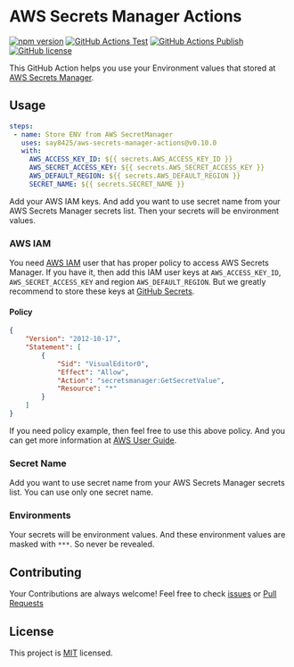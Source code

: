 # AWS Secrets Manager Actions

[![npm version](https://img.shields.io/npm/v/aws-secrets-manager-actions?color=cb3837&logo=npm)](https://www.npmjs.com/package/aws-secrets-manager-actions)
[![GitHub Actions Test](https://github.com/say8425/aws-secrets-manager-actions/workflows/Test/badge.svg)](https://github.com/say8425/aws-secrets-manager-actions/actions?query=workflow%3ATest)
[![GitHub Actions Publish](https://github.com/say8425/aws-secrets-manager-actions/workflows/Publish/badge.svg)](https://github.com/say8425/aws-secrets-manager-actions/actions?query=workflow%3APublish)
[![GitHub license](https://img.shields.io/badge/license-MIT-blue.svg)](https://github.com/say8425/aws-secrets-manager-actions/blob/master/LICENSE)

This GitHub Action helps you use your Environment values that stored at [AWS Secrets Manager](https://aws.amazon.com/secrets-manager).

## Usage

```yaml
steps:
 - name: Store ENV from AWS SecretManager
   uses: say8425/aws-secrets-manager-actions@v0.10.0
   with:
     AWS_ACCESS_KEY_ID: ${{ secrets.AWS_ACCESS_KEY_ID }}
     AWS_SECRET_ACCESS_KEY: ${{ secrets.AWS_SECRET_ACCESS_KEY }}
     AWS_DEFAULT_REGION: ${{ secrets.AWS_DEFAULT_REGION }}
     SECRET_NAME: ${{ secrets.SECRET_NAME }}
```

Add your AWS IAM keys. And add you want to use secret name from your AWS Secrets Manager secrets list.
Then your secrets will be environment values.

### AWS IAM

You need [AWS IAM](https://aws.amazon.com/iam) user that has proper policy to access AWS Secrets Manager. 
If you have it, then add this IAM user keys at `AWS_ACCESS_KEY_ID`, `AWS_SECRET_ACCESS_KEY` and region `AWS_DEFAULT_REGION`.
But we greatly recommend to store these keys at [GitHub Secrets](https://help.github.com/en/actions/automating-your-workflow-with-github-actions/creating-and-using-encrypted-secrets).

#### Policy

```json
{
    "Version": "2012-10-17",
    "Statement": [
        {
            "Sid": "VisualEditor0",
            "Effect": "Allow",
            "Action": "secretsmanager:GetSecretValue",
            "Resource": "*"
        }
    ]
}
```

If you need policy example, then feel free to use this above policy.
And you can get more information at [AWS User Guide](https://docs.aws.amazon.com/secretsmanager/latest/userguide/auth-and-access_identity-based-policies.html#permissions_grant-get-secret-value-to-one-secret).

### Secret Name

Add you want to use secret name from your AWS Secrets Manager secrets list.
You can use only one secret name.

### Environments

Your secrets will be environment values.
And these environment values are masked with `***`. So never be revealed.

## Contributing

Your Contributions are always welcome!
Feel free to check [issues](https://github.com/say8425/aws-secrets-manager-action/issues)
or [Pull Requests](https://github.com/say8425/aws-secrets-manager-actions/pulls)

## License

This project is [MIT](https://github.com/say8425/aws-secrets-manager-action/blob/master/LICENSE) licensed.
